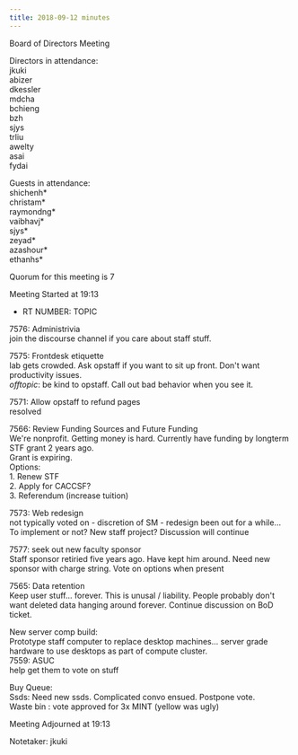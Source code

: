 ```yaml
---
title: 2018-09-12 minutes
---
```

Board of Directors Meeting   

Directors in attendance:   
jkuki   
abizer   
dkessler   
mdcha   
bchieng   
bzh   
sjys   
trliu   
awelty   
asai   
fydai   

Guests in attendance:   
shichenh*   
christam*   
raymondng*   
vaibhavj*   
sjys*   
zeyad*   
azashour*   
ethanhs*   





Quorum for this meeting is 7   

Meeting Started at 19:13   

* RT NUMBER: TOPIC

7576: Administrivia   
  join the discourse channel if you care about staff stuff.    

7575: Frontdesk etiquette   
  lab gets crowded. Ask opstaff if you want to sit up front. Don't want productivity issues.   
  *offtopic*: be kind to opstaff. Call out bad behavior when you see it. 

7571: Allow opstaff to refund pages   
  resolved   

7566: Review Funding Sources and Future Funding   
  We're nonprofit. Getting money is hard. Currently have funding by longterm STF grant 2 years ago.   
  Grant is expiring.    
  Options:   
    1. Renew STF   
    2. Apply for CACCSF?    
    3. Referendum (increase tuition)   

7573: Web redesign   
  not typically voted on - discretion of SM - redesign been out for a while... To implement or not? New staff project? Discussion will continue   

7577: seek out new faculty sponsor   
  Staff sponsor retiried five years ago. Have kept him around. Need new sponsor with charge string. Vote on options when present   

7565: Data retention    
  Keep user stuff... forever. This is unusal / liability. People probably don't want deleted data hanging around forever. Continue discussion on BoD ticket.    

New server comp build:   
  Prototype staff computer to replace desktop machines... server grade hardware to use desktops as part of compute cluster.    
7559: ASUC   
  help get them to vote on stuff    
  
    

Buy Queue:   
  Ssds: Need new ssds. Complicated convo ensued. Postpone vote.   
  Waste bin : vote approved for 3x MINT (yellow was ugly)   

Meeting Adjourned at 19:13   

Notetaker: jkuki   
